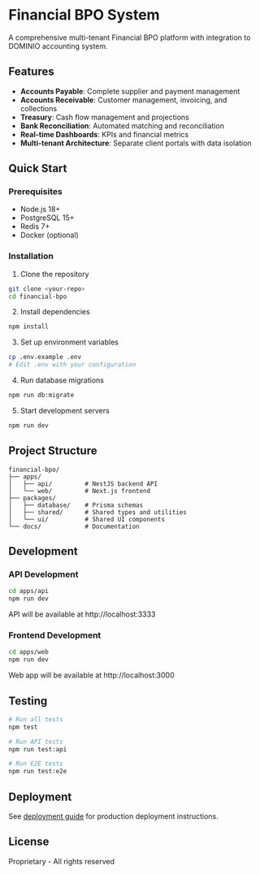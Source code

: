 # Financial BPO System

A comprehensive multi-tenant Financial BPO platform with integration to DOMINIO accounting system.

## Features

- **Accounts Payable**: Complete supplier and payment management
- **Accounts Receivable**: Customer management, invoicing, and collections
- **Treasury**: Cash flow management and projections
- **Bank Reconciliation**: Automated matching and reconciliation
- **Real-time Dashboards**: KPIs and financial metrics
- **Multi-tenant Architecture**: Separate client portals with data isolation

## Quick Start

### Prerequisites
- Node.js 18+
- PostgreSQL 15+
- Redis 7+
- Docker (optional)

### Installation

1. Clone the repository
```bash
git clone <your-repo>
cd financial-bpo
```

2. Install dependencies
```bash
npm install
```

3. Set up environment variables
```bash
cp .env.example .env
# Edit .env with your configuration
```

4. Run database migrations
```bash
npm run db:migrate
```

5. Start development servers
```bash
npm run dev
```

## Project Structure

```
financial-bpo/
├── apps/
│   ├── api/         # NestJS backend API
│   └── web/         # Next.js frontend
├── packages/
│   ├── database/    # Prisma schemas
│   ├── shared/      # Shared types and utilities
│   └── ui/          # Shared UI components
└── docs/            # Documentation
```

## Development

### API Development
```bash
cd apps/api
npm run dev
```
API will be available at http://localhost:3333

### Frontend Development
```bash
cd apps/web
npm run dev
```
Web app will be available at http://localhost:3000

## Testing

```bash
# Run all tests
npm test

# Run API tests
npm run test:api

# Run E2E tests
npm run test:e2e
```

## Deployment

See [deployment guide](./docs/deployment.md) for production deployment instructions.

## License

Proprietary - All rights reserved